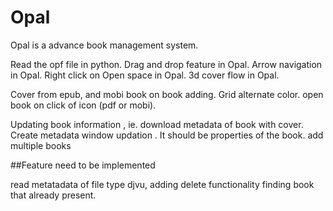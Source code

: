 # Opal
Opal is a advance book management system.


Read the opf file in python.
Drag and drop feature in Opal.
Arrow navigation in Opal.
Right click on Open space in Opal.
3d cover flow in Opal.

Cover from epub, and mobi book on book adding.
Grid alternate color.
open book on click of icon (pdf or mobi).

Updating book information , ie. download metadata of book with cover.
Create metadata window updation . It should be properties of the book.
add multiple books



##Feature need to be implemented

read metatadata of file type djvu, 
adding delete functionality
finding book that already present.